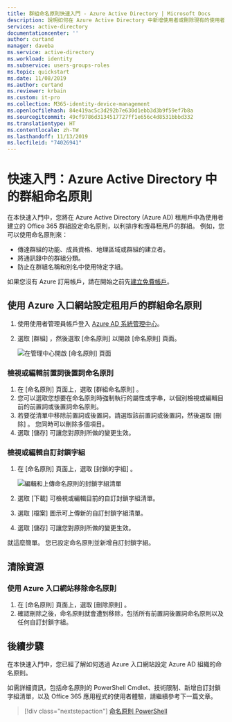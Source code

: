 ```yaml
---
title: 群組命名原則快速入門 - Azure Active Directory | Microsoft Docs
description: 說明如何在 Azure Active Directory 中新增使用者或刪除現有的使用者
services: active-directory
documentationcenter: ''
author: curtand
manager: daveba
ms.service: active-directory
ms.workload: identity
ms.subservice: users-groups-roles
ms.topic: quickstart
ms.date: 11/08/2019
ms.author: curtand
ms.reviewer: krbain
ms.custom: it-pro
ms.collection: M365-identity-device-management
ms.openlocfilehash: 84e419ac5c3d292b7e630d1ebb3d3b9f59ef7b8a
ms.sourcegitcommit: 49cf9786d3134517727ff1e656c4d8531bbbd332
ms.translationtype: HT
ms.contentlocale: zh-TW
ms.lasthandoff: 11/13/2019
ms.locfileid: "74026941"
---
```

# <a name="quickstart-naming-policy-for-groups-in-azure-active-directory"></a>快速入門：Azure Active Directory 中的群組命名原則

在本快速入門中，您將在 Azure Active Directory (Azure AD) 租用戶中為使用者建立的 Office 365 群組設定命名原則，以利排序和搜尋租用戶的群組。 例如，您可以使用命名原則來：

* 傳達群組的功能、成員資格、地理區域或群組的建立者。
* 將通訊錄中的群組分類。
* 防止在群組名稱和別名中使用特定字組。

如果您沒有 Azure 訂用帳戶，請在開始之前先[建立免費帳戶](https://azure.microsoft.com/free/)。

## <a name="configure-the-group-naming-policy-for-a-tenant-using-azure-portal"></a>使用 Azure 入口網站設定租用戶的群組命名原則

1. 使用使用者管理員帳戶登入 [Azure AD 系統管理中心](https://aad.portal.azure.com)。
1. 選取 [群組]  ，然後選取 [命名原則]  以開啟 [命名原則] 頁面。

    ![在管理中心開啟 [命名原則] 頁面](./media/groups-naming-policy/policy.png)

### <a name="view-or-edit-the-prefix-suffix-naming-policy"></a>檢視或編輯前置詞後置詞命名原則

1. 在 [命名原則]  頁面上，選取 [群組命名原則]  。
1. 您可以選取您想要在命名原則時強制執行的屬性或字串，以個別檢視或編輯目前的前置詞或後置詞命名原則。
1. 若要從清單中移除前置詞或後置詞，請選取該前置詞或後置詞，然後選取 [刪除]  。 您同時可以刪除多個項目。
1. 選取 [儲存]  可讓您對原則所做的變更生效。

### <a name="view-or-edit-the-custom-blocked-words"></a>檢視或編輯自訂封鎖字組

1. 在 [命名原則]  頁面上，選取 [封鎖的字組]  。

    ![編輯和上傳命名原則的封鎖字組清單](./media/groups-naming-policy/blockedwords.png)

1. 選取 [下載]  可檢視或編輯目前的自訂封鎖字組清單。
1. 選取 [檔案] 圖示可上傳新的自訂封鎖字組清單。
1. 選取 [儲存]  可讓您對原則所做的變更生效。

就這麼簡單。 您已設定命名原則並新增自訂封鎖字組。

## <a name="clean-up-resources"></a>清除資源

### <a name="remove-the-naming-policy-using-azure-portal"></a>使用 Azure 入口網站移除命名原則

1. 在 [命名原則]  頁面上，選取 [刪除原則]  。
1. 確認刪除之後，命名原則就會遭到移除，包括所有前置詞後置詞命名原則以及任何自訂封鎖字組。

## <a name="next-steps"></a>後續步驟

在本快速入門中，您已經了解如何透過 Azure 入口網站設定 Azure AD 組織的命名原則。

如需詳細資訊，包括命名原則的 PowerShell Cmdlet、技術限制、新增自訂封鎖字組清單，以及 Office 365 應用程式的使用者體驗，請繼續參考下一篇文章。
> [!div class="nextstepaction"]
> [命名原則 PowerShell](groups-naming-policy.md)